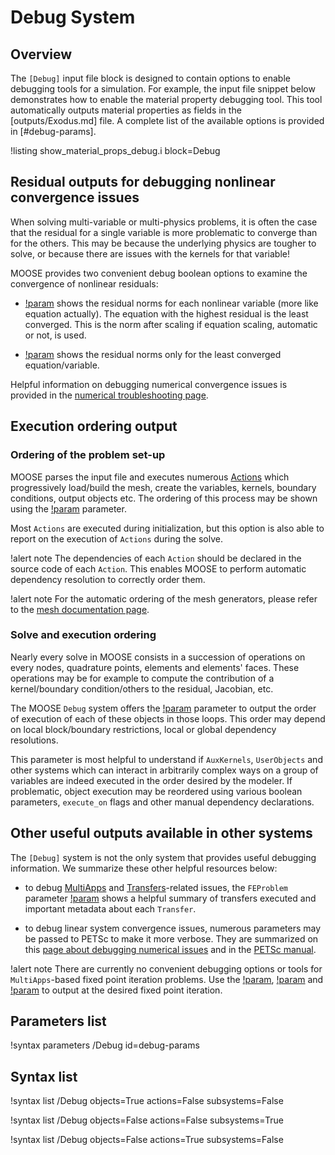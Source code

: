 # Debug System

## Overview

The `[Debug]` input file block is designed to contain options to enable debugging tools for a
simulation. For example, the input file snippet below demonstrates how to enable the material
property debugging tool. This tool automatically outputs material properties as fields in the
[outputs/Exodus.md] file.
A complete list of the available options is provided in [#debug-params].

!listing show_material_props_debug.i block=Debug

## Residual outputs for debugging nonlinear convergence issues

When solving multi-variable or multi-physics problems, it is often the case that the residual for a
single variable is more problematic to converge than for the others. This may be because the underlying
physics are tougher to solve, or because there are issues with the kernels for that variable!

MOOSE provides two convenient debug boolean options to examine the convergence of nonlinear residuals:

- [!param](/Debug/show_var_residual_norms) shows the residual norms for each nonlinear variable
  (more like equation actually). The equation with the highest residual is the least converged.
  This is the norm after scaling if equation scaling, automatic or not, is used.

- [!param](/Debug/show_top_residuals) shows the residual norms only for the least converged equation/variable.


Helpful information on debugging numerical convergence issues is provided in the [numerical troubleshooting page](application_usage/failed_solves.md).

## Execution ordering output

### Ordering of the problem set-up

MOOSE parses the input file and executes numerous [Actions](actions/Action.md) which progressively
load/build the mesh, create the variables, kernels, boundary conditions, output objects etc.
The ordering of this process may be shown using the [!param](/Debug/show_actions) parameter.

Most `Actions` are executed during initialization, but this option is also able to report on the execution of
`Actions` during the solve.

!alert note
The dependencies of each `Action` should be declared in the source code of each `Action`. This enables MOOSE
to perform automatic dependency resolution to correctly order them.

!alert note
For the automatic ordering of the mesh generators, please refer to the
[mesh documentation page](syntax/Mesh/index.md).

### Solve and execution ordering

Nearly every solve in MOOSE consists in a succession of operations on every nodes, quadrature points,
elements and elements' faces. These operations may be for example to compute the contribution of a
kernel/boundary condition/others to the residual, Jacobian, etc.

The MOOSE `Debug` system offers the [!param](/Debug/show_execution_order) parameter to output the
order of execution of each of these objects in those loops. This order may depend on local block/boundary
restrictions, local or global dependency resolutions.

This parameter is most helpful to understand if `AuxKernels`, `UserObjects` and other systems which can
interact in arbitrarily complex ways on a group of variables are indeed executed in the order desired
by the modeler. If problematic, object execution may be reordered using various boolean parameters, `execute_on` flags and other manual dependency declarations.

## Other useful outputs available in other systems

The `[Debug]` system is not the only system that provides useful debugging information. We summarize
these other helpful resources below:

- to debug [MultiApps](/syntax/MultiApps/index.md) and [Transfers](/syntax/Transfers/index.md)-related
  issues, the `FEProblem` parameter [!param](/Problem/FEProblem/verbose_multiapps) shows a helpful summary of
  transfers executed and important metadata about each `Transfer`.

- to debug linear system convergence issues, numerous parameters may be passed to PETSc to make it more verbose.
  They are summarized on this [page about debugging numerical issues](application_usage/failed_solves.md) and in
  the [PETSc manual](https://www.mcs.anl.gov/petsc/petsc-current/docs/manualpages/).


!alert note
There are currently no convenient debugging options or tools for `MultiApps`-based fixed point iteration problems.
Use the [!param](/Executioner/Transient/fixed_point_min_its), [!param](/Executioner/Transient/fixed_point_max_its) and
[!param](/Executioner/Transient/accept_on_max_fixed_point_iteration) to output at the desired fixed point iteration.


## Parameters list

!syntax parameters /Debug id=debug-params

## Syntax list

!syntax list /Debug objects=True actions=False subsystems=False

!syntax list /Debug objects=False actions=False subsystems=True

!syntax list /Debug objects=False actions=True subsystems=False
